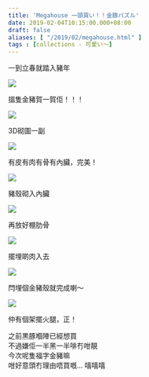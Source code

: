 ```yaml
---
title: 'Megahouse 一頭買い！！金豚パズル'
date: 2019-02-04T10:15:00.000+08:00
draft: false
aliases: [ "/2019/02/megahouse.html" ]
tags : [collections - 可愛い〜]
---
```


一到立春就踏入豬年  

![](/images/megahousepig.jpg)

搵隻金豬賀一賀佢！！！  

![](https://2.bp.blogspot.com/-KMrs7sYIGL4/XFbCoodDdqI/AAAAAAAAH1Q/qU21CnhvPd0qorJUwUIiLzIbci9aA7usQCLcBGAs/s640/IMG_20190203_161105.jpg)

3D砌圖一副  

![](https://2.bp.blogspot.com/-agbBQBXqtCA/XFbCuiTTa3I/AAAAAAAAH1U/94tW9WkdYXQZzBpQxFKfl_xG7LK_wlw3wCLcBGAs/s640/IMG_20190203_172811.jpg)

有皮有肉有骨有內臟，完美！  

![](https://1.bp.blogspot.com/-TxJ07NcWge0/XFbC2TkOVcI/AAAAAAAAH1c/POG3WdUkBJE_9VFEUyT7xJJLBy9ha_NXwCLcBGAs/s640/IMG_20190203_174029.jpg)

豬殼砌入內臟  

![](https://4.bp.blogspot.com/-VZxB9h5Td7c/XFbC76ipAgI/AAAAAAAAH1k/lmF9AMgYElA2Zxfy6IKUHfVQk_2J_zAnQCLcBGAs/s640/IMG_20190203_174112.jpg)

再放好棚肋骨  

![](https://2.bp.blogspot.com/-Rm80g1cyNqQ/XFbDDVqcdzI/AAAAAAAAH1s/UCsod3aawbMryXJ3fGhGeaMB8AM7DKXoACLcBGAs/s640/IMG_20190203_174259.jpg)

擺埋啲肉入去  

![](https://3.bp.blogspot.com/-zgZIpu2055w/XFbDLjfFMOI/AAAAAAAAH10/YSvSCNOq1E81iUR9bnsUpCW9sl6ekO-kgCLcBGAs/s640/IMG_20190203_174407.jpg)

閂埋個金豬殼就完成喇～  

![](https://2.bp.blogspot.com/-qLBZJFFqYnI/XFbDQ1dsxUI/AAAAAAAAH18/K_lLc7TFEFAr9fIG-PvJmSYNHBjRgbpiQCLcBGAs/s640/IMG_20190203_174503.jpg)

仲有個架擺火腿，正！  
  
之前黒豚嗰陣已經想買  
不過嫌佢一半黑一半啡冇咁靚  
今次呢隻福字金豬嘛  
咁好意頭冇理由唔買嘅... 嘻嘻嘻